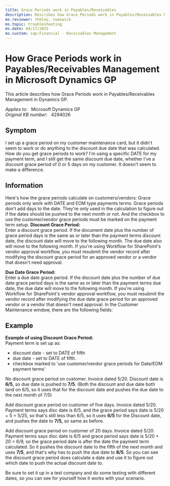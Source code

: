 ```yaml
---
title: Grace Periods work in Payables/Receivables
description: Describes how Grace Periods work in Payables/Receivables Management in Dynamics GP.
ms.reviewer: theley, cwaswick
ms.topic: troubleshooting
ms.date: 04/17/2025
ms.custom: sap:Financial - Receivables Management
---
```

# How Grace Periods work in Payables/Receivables Management in Microsoft Dynamics GP

This article describes how Grace Periods work in Payables/Receivables Management in Dynamics GP.

_Applies to:_ &nbsp; Microsoft Dynamics GP  
_Original KB number:_ &nbsp; 4294026

## Symptom

I set up a grace period on my customer maintenance card, but it didn't seem to work or do anything to the discount due date that was calculated. How do you get grace periods to work?
I'm using a specific DATE for my payment term, and I still get the same discount due date, whether I've a discount grace period of 0 or 5 days on my customer. It doesn't seem to make a difference.

## Information

Here's how the grace periods calculate on customers/vendors:
Grace periods only work with DATE and EOM type payments terms.  Grace periods don't add days to the date. They're only used in the calculation to figure out if the dates should be pushed to the next month or not. And the checkbox to use the customer/vendor grace periods must be marked on the payment term setup.
**Discount Grace Period:**  
Enter a discount grace period. If the document date plus the number of grace period days is the same as or later than the payment terms discount date, the discount date will move to the following month. The due date also will move to the following month.
If you're using Workflow for SharePoint's vendor approval workflow, you must resubmit the vendor record after modifying the discount grace period for an approved vendor or a vendor that doesn't need approval.

**Due Date Grace Period:**  
Enter a due date grace period. If the discount date plus the number of due date grace period days is the same as or later than the payment terms due date, the due date will move to the following month.
If you're using Workflow for SharePoint's vendor approval workflow, you must resubmit the vendor record after modifying the due date grace period for an approved vendor or a vendor that doesn't need approval.
In the Customer Maintenance window, there are the following fields:

## Example

**Example of using Discount Grace Period:**  
Payment term is set up as:

- discount date - set to DATE of fifth
- due date - set to DATE of fifth.
- checkbox marked to 'use customer/vendor grace periods for Date/EOM payment terms'

No discount grace period on customer.
Invoice dated 5/20. Discount date is **6/5**, so due date is pushed to **7/5**. (Both the discount and due date both land on 6/5, so it uses that for the discount date and pushes the due date to the next month of 7/5)

Add discount grace period on customer of five days.
Invoice dated 5/20. Payment terms says disc date is 6/5, and the grace period says date is 5/20 + 5 = 5/25, so that's still less than 6/5, so it uses **6/5** for the Discount date, and pushes the date to **7/5,** so same as before.

Add discount grace period on customer of 20 days.
Invoice dated 5/20. Payment terms says disc date is 6/5 and grace period says date is 5/20 + 20 = 6/9, so the grace period date is after the date the payment term calculated. So it pushes the discount date to the fifth of the next month and uses **7/5**, and that's why has to push the due date to **8/5**. So you can see the discount grace period does calculate a date and use it to figure out which date to push the actual discount date to.

Be sure to set it up in a test company and do some testing with different dates, so you can see for yourself how it works with your scenario.
